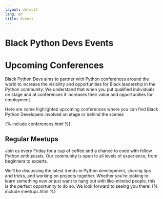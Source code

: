 ```yaml
---
layout: default
lang: en
title: Events
---
```


# Black Python Devs Events

# Upcoming Conferences

Black Python Devs aims to partner with Python conferences around the world to increase the visibility and opportunities for Black leadership in the Python community. We understand that when you put qualified individuals on stage and at conferences it increases their value and opportunities for employment.

Here are some highlighted upcoming conferences where you can find Black Python Developers involved on stage or behind the scenes

{% include conferences.html %}

## Regular Meetups

Join us every Friday for a cup of coffee and a chance to code with fellow Python enthusiasts. Our community is open to all levels of experience, from beginners to experts.

We’ll be discussing the latest trends in Python development, sharing tips and tricks, and working on projects together. Whether you’re looking to learn something new or just want to hang out with like-minded people, this is the perfect opportunity to do so. We look forward to seeing you there!
{% include meetups.html %}
